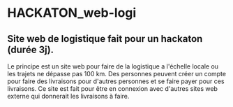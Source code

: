 # HACKATON_web-logi

## Site web de logistique fait pour un hackaton (durée 3j).

Le principe est un site web pour faire de la logistique a l'échelle locale ou les trajets ne dépasse pas 100 km.
Des personnes peuvent créer un compte pour faire des livraisons pour d'autres personnes et se faire payer pour ces livraisons.
Ce site est fait pour être en connexion avec d'autres sites web externe qui donnerait les livraisons à faire. 
